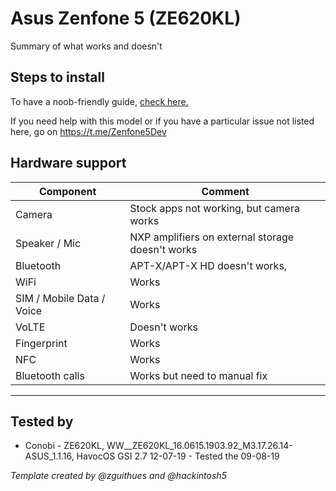# Asus Zenfone 5 (ZE620KL)

Summary of what works and doesn't

## Steps to install

To have a noob-friendly guide, [check here.](https://forum.xda-developers.com/zenfone-5/general/ze620kl-android-9-0-complete-guide-t3951350)

If you need help with this model or if you have a particular issue not listed here, go on https://t.me/Zenfone5Dev

## Hardware support

| Component                 |      Comment                                              |
|---------------------------|-----------------------------------------------------------|
| Camera                    | Stock apps not working, but camera works                  |
| Speaker / Mic             | NXP amplifiers on external storage doesn't works          |
| Bluetooth                 | APT-X/APT-X HD doesn't works,                             |
| WiFi                      | Works                                                     |
| SIM / Mobile Data / Voice | Works                                                     |
| VoLTE                     | Doesn't works                                             |
| Fingerprint               | Works                                                     |
| NFC                       | Works                                                     |
| Bluetooth calls           | Works but need to manual fix                              |
---

## Tested by
* Conobi - ZE620KL, WW__ZE620KL_16.0615.1903.92_M3.17.26.14-ASUS_1.1.16, HavocOS GSI 2.7 12-07-19 - Tested the 09-08-19 

_Template created by @zguithues and @hackintosh5_